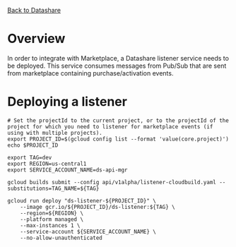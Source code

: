[Back to Datashare](./README.md)

# Overview
In order to integrate with Marketplace, a Datashare listener service needs to be deployed. This service consumes messages from Pub/Sub that are sent from marketplace containing purchase/activation events.

# Deploying a listener
```
# Set the projectId to the current project, or to the projectId of the project for which you need to listener for marketplace events (if using with multiple projects).
export PROJECT_ID=$(gcloud config list --format 'value(core.project)')
echo $PROJECT_ID

export TAG=dev
export REGION=us-central1
export SERVICE_ACCOUNT_NAME=ds-api-mgr

gcloud builds submit --config api/v1alpha/listener-cloudbuild.yaml --substitutions=TAG_NAME=${TAG}

gcloud run deploy "ds-listener-${PROJECT_ID}" \
    --image gcr.io/${PROJECT_ID}/ds-listener:${TAG} \
    --region=${REGION} \
    --platform managed \
    --max-instances 1 \
    --service-account ${SERVICE_ACCOUNT_NAME} \
    --no-allow-unauthenticated
```
